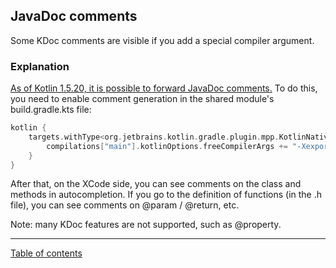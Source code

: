 ## JavaDoc comments

Some KDoc comments are visible if you add a special compiler argument.

### Explanation

[As of Kotlin 1.5.20, it is possible to forward JavaDoc comments.](https://kotlinlang.org/docs/whatsnew1520.html#opt-in-export-of-kdoc-comments-to-generated-objective-c-headers) To do this, you need to enable comment generation in the shared module's build.gradle.kts file:

```kotlin
kotlin {
    targets.withType<org.jetbrains.kotlin.gradle.plugin.mpp.KotlinNativeTarget> {
        compilations["main"].kotlinOptions.freeCompilerArgs += "-Xexport-kdoc"  
    }
}
```

After that, on the XCode side, you can see comments on the class and methods in autocompletion. If you go to the definition of functions (in the .h file), you can see comments on @param / @return, etc.

Note: many KDoc features are not supported, such as @property.

---
[Table of contents](/README.md)